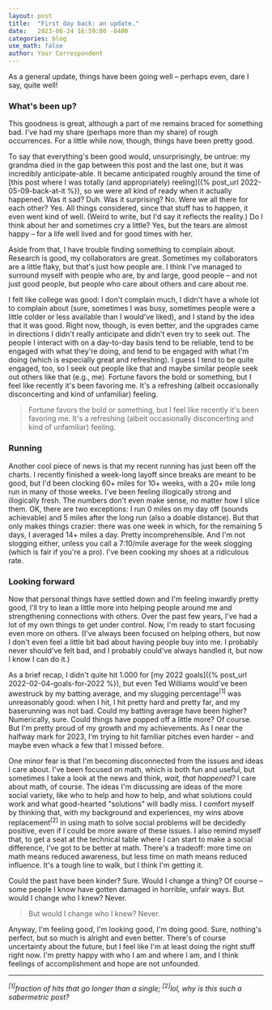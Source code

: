 ```yaml
---
layout: post
title:  "First day back: an update."
date:   2023-06-24 16:59:00 -0400
categories: blog
use_math: false
author: Your Correspondent
---
```


As a general update, things have been going well &ndash; perhaps even, dare I say, quite well!

### What's been up?

This goodness is great, although a part of me remains braced for something bad. I've had my share (perhaps more than my share) of rough occurrences. For a little while now, though, things have been pretty good.

To say that everything's been good would, unsurprisingly, be untrue: my grandma died in the gap between this post and the last one, but it was incredibly anticipate-able. It became anticipated roughly around the time of [this post where I was totally (and appropriately) reeling]({% post_url 2022-05-09-back-at-it %}), so we were all kind of ready when it actually happened. Was it sad? Duh. Was it surprising? No. Were we all there for each other? Yes. All things considered, since that stuff has to happen, it even went kind of well. (Weird to write, but I'd say it reflects the reality.) Do I think about her and sometimes cry a little? Yes, but the tears are almost happy &ndash; for a life well lived and for good times with her.

Aside from that, I have trouble finding something to complain about. Research is good, my collaborators are great. Sometimes my collaborators are a little flaky, but that's just how people are. I think I've managed to surround myself with people who are, by and large, good people &ndash; and not just good people, but people who care about others and care about me.

I felt like college was good: I don't complain much, I didn't have a whole lot to complain about (sure, sometimes I was busy, sometimes people were a little colder or less available than I would've liked), and I stand by the idea that it was good. Right now, though, is even better, and the upgrades came in directions I didn't really anticipate and didn't even try to seek out. The people I interact with on a day-to-day basis tend to be reliable, tend to be engaged with what they're doing, and tend to be engaged with what I'm doing (which is especially great and refreshing). I guess I tend to be quite engaged, too, so I seek out people like that and maybe similar people seek out others like that (e.g., me). Fortune favors the bold or something, but I feel like recently it's been favoring me. It's a refreshing (albeit occasionally disconcerting and kind of unfamiliar) feeling.

> Fortune favors the bold or something, but I feel like recently it's been favoring me. It's a refreshing (albeit occasionally disconcerting and kind of unfamiliar) feeling.

### Running

Another cool piece of news is that my recent running has just been off the charts. I recently finished a week-long layoff since breaks are meant to be good, but I'd been clocking 60+ miles for 10+ weeks, with a 20+ mile long run in many of those weeks. I've been feeling illogically strong and illogically fresh. The numbers don't even make sense, no matter how I slice them. OK, there are two exceptions: I run 0 miles on my day off (sounds achievable) and 5 miles after the long run (also a doable distance). But that only makes things crazier: there was one week in which, for the remaining 5 days, I averaged 14+ miles a day. Pretty incomprehensible. And I'm not slogging either, unless you call a 7:10/mile average for the week slogging (which is fair if you're a pro). I've been cooking my shoes at a ridiculous rate.

### Looking forward

Now that personal things have settled down and I'm feeling inwardly pretty good, I'll try to lean a little more into helping people around me and strengthening connections with others. Over the past few years, I've had a lot of my own things to get under control. Now, I'm ready to start focusing even more on others. (I've always been focused on helping others, but now I don't even feel a little bit bad about having people buy into me. I probably never should've felt bad, and I probably could've always handled it, but now I know I can do it.)

As a brief recap, I didn't quite hit 1.000 for [my 2022 goals]({% post_url 2022-02-04-goals-for-2022 %}), but even Ted Williams would've been awestruck by my batting average, and my slugging percentage<sup>[1]</sup> was unreasonably good: when I hit, I hit pretty hard and pretty far, and my baserunning was not bad. Could my batting average have been higher? Numerically, sure. Could things have popped off a little more? Of course. But I'm pretty proud of my growth and my achievements. As I near the halfway mark for 2023, I'm trying to hit familiar pitches even harder &ndash; and maybe even whack a few that I missed before.

One minor fear is that I'm becoming disconnected from the issues and ideas I care about. I've been focused on math, which is both fun and useful, but sometimes I take a look at the news and think, *wait, that happened?* I care about math, of course. The ideas I'm discussing are ideas of the more social variety, like who to help and how to help, and what solutions could work and what good-hearted "solutions" will badly miss. I comfort myself by thinking that, with my background and experiences, my wins above replacement<sup>[2]</sup> in using math to solve social problems will be decidedly positive, even if I could be more aware of these issues. I also remind myself that, to get a seat at the technical table where I can start to make a social difference, I've got to be better at math. There's a tradeoff: more time on math means reduced awareness, but less time on math means reduced influence. It's a tough line to walk, but I think I'm getting it.

Could the past have been kinder? Sure. Would I change a thing? Of course &ndash; some people I know have gotten damaged in horrible, unfair ways. But would I change who I knew? Never.

> But would I change who I knew? Never.

Anyway, I'm feeling good, I'm looking good, I'm doing good. Sure, nothing's perfect, but so much is alright and even better. There's of course uncertainty about the future, but I feel like I'm at least doing the right stuff right now. I'm pretty happy with who I am and where I am, and I think feelings of accomplishment and hope are not unfounded. 

---

*<sup>[1]</sup>fraction of hits that go longer than a single; <sup>[2]</sup>lol, why is this such a sabermetric post?*
